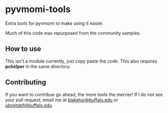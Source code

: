 # pyvmomi-tools
Extra tools for pyvmomi to make using it easier.

Much of this code was repurposed from the community samples.

## How to use
This isn't a module currently, just copy paste the code. This also requires **pchelper** in the same directory.

## Contributing
If you want to contribue go ahead, the more tools the merrier! If I do not see your pull request, email me at [blaketur@buffalo.edu](mailto:blaketur@buffalo.edu) or [ubnetdef@buffalo.edu](mailto:ubnetdef@buffalo.edu)